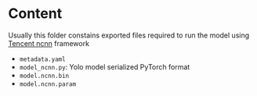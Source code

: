 # Content

Usually this folder constains exported files required to run the model using [Tencent ncnn](https://github.com/Tencent/ncnn) framework


- `metadata.yaml`
- `model_ncnn.py`: Yolo model serialized PyTorch format
- `model.ncnn.bin`
- `model.ncnn.param`
